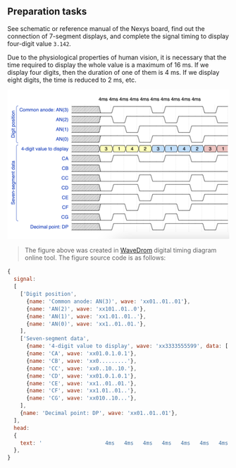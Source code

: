 ## Preparation tasks

See schematic or reference manual of the Nexys board, find out the connection of 7-segment displays, and complete the signal timing to display four-digit value `3.142`.

Due to the physiological properties of human vision, it is necessary that the time required to display the whole value is a maximum of 16&nbsp;ms. If we display four digits, then the duration of one of them is 4&nbsp;ms. If we display eight digits, the time is reduced to 2&nbsp;ms, etc.

![Timing of seven-segment display](Images/wavedrom_7-segment.png)

> The figure above was created in [WaveDrom](https://wavedrom.com/) digital timing diagram online tool. The figure source code is as follows:
>
```javascript
{
  signal:
  [
    ['Digit position',
      {name: 'Common anode: AN(3)', wave: 'xx01..01..01'},
      {name: 'AN(2)', wave: 'xx101..01..0'},
      {name: 'AN(1)', wave: 'xx1.01..01..'},
      {name: 'AN(0)', wave: 'xx1..01..01.'},
    ],
    ['Seven-segment data',
      {name: '4-digit value to display', wave: 'xx3333555599', data: ['3','1','4','2','3','1','4','2','3','1']},
      {name: 'CA', wave: 'xx01.0.1.0.1'},
      {name: 'CB', wave: 'xx0.........'},
      {name: 'CC', wave: 'xx0..10..10.'},
      {name: 'CD', wave: 'xx01.0.1.0.1'},
      {name: 'CE', wave: 'xx1..01..01.'},
      {name: 'CF', wave: 'xx1.01..01..'},
      {name: 'CG', wave: 'xx010..10...'},
    ],
    {name: 'Decimal point: DP', wave: 'xx01..01..01'},
  ],
  head:
  {
    text: '                    4ms   4ms   4ms   4ms   4ms   4ms   4ms   4ms   4ms   4ms',
  },
}
```